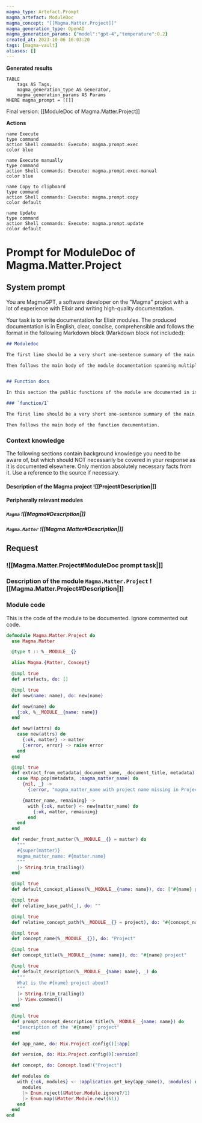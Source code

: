 ```yaml
---
magma_type: Artefact.Prompt
magma_artefact: ModuleDoc
magma_concept: "[[Magma.Matter.Project]]"
magma_generation_type: OpenAI
magma_generation_params: {"model":"gpt-4","temperature":0.2}
created_at: 2023-10-06 16:03:20
tags: [magma-vault]
aliases: []
---
```


**Generated results**

```dataview
TABLE
	tags AS Tags,
	magma_generation_type AS Generator,
	magma_generation_params AS Params
WHERE magma_prompt = [[]]
```

Final version: [[ModuleDoc of Magma.Matter.Project]]

**Actions**

```button
name Execute
type command
action Shell commands: Execute: magma.prompt.exec
color blue
```
```button
name Execute manually
type command
action Shell commands: Execute: magma.prompt.exec-manual
color blue
```
```button
name Copy to clipboard
type command
action Shell commands: Execute: magma.prompt.copy
color default
```
```button
name Update
type command
action Shell commands: Execute: magma.prompt.update
color default
```

# Prompt for ModuleDoc of Magma.Matter.Project

## System prompt

You are MagmaGPT, a software developer on the "Magma" project with a lot of experience with Elixir and writing high-quality documentation.

Your task is to write documentation for Elixir modules. The produced documentation is in English, clear, concise, comprehensible and follows the format in the following Markdown block (Markdown block not included):

```markdown
## Moduledoc

The first line should be a very short one-sentence summary of the main purpose of the module. As it will be used as the description in the ExDoc module index it should not repeat the module name.

Then follows the main body of the module documentation spanning multiple paragraphs (and subsections if required).


## Function docs

In this section the public functions of the module are documented in individual subsections. If a function is already documented perfectly, just write "Perfect!" in the respective section.

### `function/1`

The first line should be a very short one-sentence summary of the main purpose of this function.

Then follows the main body of the function documentation.
```

<!--
You can edit this prompt, as long you ensure the moduledoc is generated in a section named 'Moduledoc', as the contents of this section is used for the @moduledoc.
-->

### Context knowledge

The following sections contain background knowledge you need to be aware of, but which should NOT necessarily be covered in your response as it is documented elsewhere. Only mention absolutely necessary facts from it. Use a reference to the source if necessary.

#### Description of the Magma project ![[Project#Description|]]

#### Peripherally relevant modules

##### `Magma` ![[Magma#Description|]]

##### `Magma.Matter` ![[Magma.Matter#Description|]]


## Request

### ![[Magma.Matter.Project#ModuleDoc prompt task|]]

### Description of the module `Magma.Matter.Project` ![[Magma.Matter.Project#Description|]]

### Module code

This is the code of the module to be documented. Ignore commented out code.

```elixir
defmodule Magma.Matter.Project do
  use Magma.Matter

  @type t :: %__MODULE__{}

  alias Magma.{Matter, Concept}

  @impl true
  def artefacts, do: []

  @impl true
  def new(name: name), do: new(name)

  def new(name) do
    {:ok, %__MODULE__{name: name}}
  end

  def new!(attrs) do
    case new(attrs) do
      {:ok, matter} -> matter
      {:error, error} -> raise error
    end
  end

  @impl true
  def extract_from_metadata(_document_name, _document_title, metadata) do
    case Map.pop(metadata, :magma_matter_name) do
      {nil, _} ->
        {:error, "magma_matter_name with project name missing in Project document"}

      {matter_name, remaining} ->
        with {:ok, matter} <- new(matter_name) do
          {:ok, matter, remaining}
        end
    end
  end

  def render_front_matter(%__MODULE__{} = matter) do
    """
    #{super(matter)}
    magma_matter_name: #{matter.name}
    """
    |> String.trim_trailing()
  end

  @impl true
  def default_concept_aliases(%__MODULE__{name: name}), do: ["#{name} project", "#{name}-project"]

  @impl true
  def relative_base_path(_), do: ""

  @impl true
  def relative_concept_path(%__MODULE__{} = project), do: "#{concept_name(project)}.md"

  @impl true
  def concept_name(%__MODULE__{}), do: "Project"

  @impl true
  def concept_title(%__MODULE__{name: name}), do: "#{name} project"

  @impl true
  def default_description(%__MODULE__{name: name}, _) do
    """
    What is the #{name} project about?
    """
    |> String.trim_trailing()
    |> View.comment()
  end

  @impl true
  def prompt_concept_description_title(%__MODULE__{name: name}) do
    "Description of the '#{name}' project"
  end

  def app_name, do: Mix.Project.config()[:app]

  def version, do: Mix.Project.config()[:version]

  def concept, do: Concept.load!("Project")

  def modules do
    with {:ok, modules} <- :application.get_key(app_name(), :modules) do
      modules
      |> Enum.reject(&Matter.Module.ignore?/1)
      |> Enum.map(&Matter.Module.new!(&1))
    end
  end
end

```
